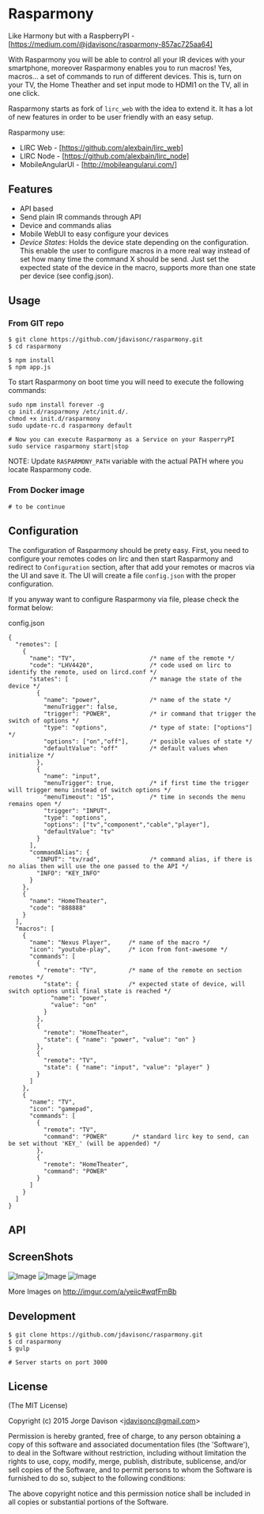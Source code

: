 Rasparmony
========

Like Harmony but with a RaspberryPI - [https://medium.com/@jdavisonc/rasparmony-857ac725aa64]

With Rasparmony you will be able to control all your IR devices with your smartphone, moreover Rasparmony enables you to run macros! Yes, macros... a set of commands to run of different devices. This is, turn on your TV, the Home Theather and set input mode to HDMI1 on the TV, all in one click.

Rasparmony starts as fork of `lirc_web` with the idea to extend it. It has a lot of new features in order to be user friendly with an easy setup.

Rasparmony use:

* LIRC Web - [https://github.com/alexbain/lirc_web]
* LIRC Node - [https://github.com/alexbain/lirc_node]
* MobileAngularUI - [http://mobileangularui.com/]

## Features

* API based
* Send plain IR commands through API
* Device and commands alias
* Mobile WebUI to easy configure your devices
* *Device States*: Holds the device state depending on the configuration. This enable the user to configure macros in a more real way instead of set how many time the command X should be send. Just set the expected state of the device in the macro, supports more than one state per device (see config.json).

## Usage

### From GIT repo
```
$ git clone https://github.com/jdavisonc/rasparmony.git
$ cd rasparmony

$ npm install
$ npm app.js
```

To start Rasparmony on boot time you will need to execute the following commands:
```
sudo npm install forever -g
cp init.d/rasparmony /etc/init.d/.
chmod +x init.d/rasparmony
sudo update-rc.d rasparmony default

# Now you can execute Rasparmony as a Service on your RasperryPI
sudo service rasparmony start|stop
```

NOTE: Update `RASPARMONY_PATH` variable with the actual PATH where you locate Rasparmony code.

### From Docker image

```
# to be continue
```

## Configuration

The configuration of Rasparmony should be prety easy. First, you need to configure your remotes codes on lirc and then start Rasparmony and redirect to `Configuration` section, after that add your remotes or macros via the UI and save it. The UI will create a file `config.json` with the proper configuration.

If you anyway want to configure Rasparmony via file, please check the format below:

config.json
```
{
  "remotes": [
    {
      "name": "TV",                     /* name of the remote */
      "code": "LHV4420",                /* code used on lirc to identify the remote, used on lircd.conf */
      "states": [                       /* manage the state of the device */
        {
          "name": "power",              /* name of the state */
          "menuTrigger": false,  
          "trigger": "POWER",           /* ir command that trigger the switch of options */
          "type": "options",            /* type of state: ["options"] */
          "options": ["on","off"],      /* posible values of state */
          "defaultValue": "off"         /* default values when initialize */
        },
        {
          "name": "input",
          "menuTrigger": true,          /* if first time the trigger will trigger menu instead of switch options */
          "menuTimeout": "15",          /* time in seconds the menu remains open */
          "trigger": "INPUT",
          "type": "options",
          "options": ["tv","component","cable","player"],
          "defaultValue": "tv"
        }
      ],
      "commandAlias": {
        "INPUT": "tv/rad",              /* command alias, if there is no alias then will use the one passed to the API */
        "INFO": "KEY_INFO"
      }
    },
    {
      "name": "HomeTheater",     
      "code": "888888"			 
    }
  ],
  "macros": [
    {
      "name": "Nexus Player",     /* name of the macro */
      "icon": "youtube-play",     /* icon from font-awesome */
      "commands": [
        {
          "remote": "TV",         /* name of the remote on section remotes */
          "state": {              /* expected state of device, will switch options until final state is reached */
          	"name": "power", 
          	"value": "on" 
          }   
        },
        {
          "remote": "HomeTheater",
          "state": { "name": "power", "value": "on" }
        },
        {
          "remote": "TV",
          "state": { "name": "input", "value": "player" }
        }
      ]
    },
    {
      "name": "TV", 			 
      "icon": "gamepad",         
      "commands": [
        {
          "remote": "TV",        
          "command": "POWER"       /* standard lirc key to send, can be set without 'KEY_' (will be appended) */
        },
        {
          "remote": "HomeTheater",
          "command": "POWER"
        }
      ]
    }
  ]
}
```

## API


## ScreenShots

![Image](http://i.imgur.com/wqfFmBb.png)
![Image](http://i.imgur.com/7xvgqqu.png)
![Image](http://i.imgur.com/kR9wcBh.png)

More Images on http://imgur.com/a/yeiic#wqfFmBb

## Development

```
$ git clone https://github.com/jdavisonc/rasparmony.git
$ cd rasparmony
$ gulp

# Server starts on port 3000
```


## License

(The MIT License)

Copyright (c) 2015 Jorge Davison &lt;jdavisonc@gmail.com&gt;

Permission is hereby granted, free of charge, to any person obtaining
a copy of this software and associated documentation files (the
'Software'), to deal in the Software without restriction, including
without limitation the rights to use, copy, modify, merge, publish,
distribute, sublicense, and/or sell copies of the Software, and to
permit persons to whom the Software is furnished to do so, subject to
the following conditions:

The above copyright notice and this permission notice shall be
included in all copies or substantial portions of the Software.